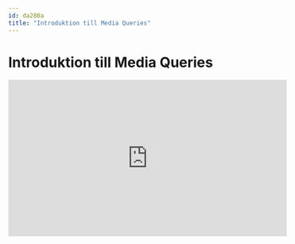 ```yaml
---
id: da280a
title: "Introduktion till Media Queries"
---
```


# Introduktion till Media Queries

<div class="video">
    <iframe width="560" height="315" src="https://youtu.be/B6l6Wzmj4pA" frameborder="0" allowfullscreen></iframe>
</div>

